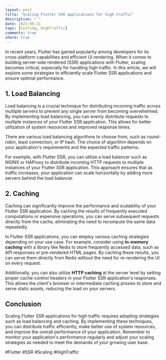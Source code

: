 ```yaml
---
layout: post
title: "Scaling Flutter SSR applications for high traffic"
description: " "
date: 2023-09-21
tags: [Scaling, HighTraffic]
comments: true
share: true
---
```


In recent years, Flutter has gained popularity among developers for its cross-platform capabilities and efficient UI rendering. When it comes to building server-side rendered (SSR) applications with Flutter, scaling becomes critical, especially for handling high traffic. In this article, we will explore some strategies to efficiently scale Flutter SSR applications and ensure optimal performance.

## 1. Load Balancing

Load balancing is a crucial technique for distributing incoming traffic across multiple servers to prevent any single server from becoming overwhelmed. By implementing load balancing, you can evenly distribute requests to multiple instances of your Flutter SSR application. This allows for better utilization of system resources and improved response times.

There are various load balancing algorithms to choose from, such as round-robin, least connection, or IP hash. The choice of algorithm depends on your application's requirements and the expected traffic patterns.

For example, with Flutter SSR, you can utilize a load balancer such as NGINX or HAProxy to distribute incoming HTTP requests to multiple instances of your Flutter SSR application. This approach ensures that as traffic increases, your application can scale horizontally by adding more servers behind the load balancer.

## 2. Caching

Caching can significantly improve the performance and scalability of your Flutter SSR application. By caching the results of frequently executed computations or expensive operations, you can serve subsequent requests directly from the cache, eliminating the need to recompute the same data repeatedly.

In Flutter SSR applications, you can employ various caching strategies depending on your use case. For example, consider using **in-memory caching** with a library like Redis to store frequently accessed data, such as API responses or pre-rendered HTML pages. By caching these results, you can serve them directly from Redis without the need for re-rendering the UI on every request.

Additionally, you can also utilize **HTTP caching** at the server level by setting proper cache-control headers in your Flutter SSR application's responses. This allows the client's browser or intermediate caching proxies to store and serve static assets, reducing the load on your servers.

## Conclusion

Scaling Flutter SSR applications for high traffic requires adopting strategies such as load balancing and caching. By implementing these techniques, you can distribute traffic efficiently, make better use of system resources, and improve the overall performance of your application. Remember to monitor your application's performance regularly and adjust your scaling strategies as needed to meet the demands of your growing user base.

\#Flutter #SSR #Scaling #HighTraffic